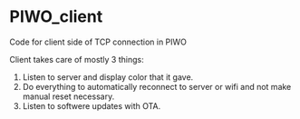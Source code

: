 # PIWO_client
Code for client side of TCP connection in PIWO

Client takes care of mostly 3 things:
1. Listen to server and display color that it gave.
2. Do everything to automatically reconnect to server or wifi and not make manual reset necessary.
3. Listen to softwere updates with OTA.
